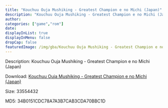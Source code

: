 ```yaml
---
title: "Kouchuu Ouja Mushiking - Greatest Champion e no Michi (Japan)"
description: "Kouchuu Ouja Mushiking - Greatest Champion e no Michi (Japan)"
author: 
categories: ["game","rom"]
date: 
displayInList: true
displayInMenu: false
dropCap: false
featuredImage: /img/gba/Kouchuu Ouja Mushiking - Greatest Champion e no Michi [Japan].jpg
---
```


Description: Kouchuu Ouja Mushiking - Greatest Champion e no Michi (Japan)

Download: <a style="text-decoration:underline;" href="https://mega.nz/#!3LBWGQLA!JCckfJLiVhu14x5sodN1wERK9YnBlYbEQVbJAOV4dV0" target = "_blank" rel = "nofollow" > Kouchuu Ouja Mushiking - Greatest Champion e no Michi (Japan)</a>

Size: 33554432

MD5: 34B0151CDC78A7A3B7CAB3CDA70BBC1D

